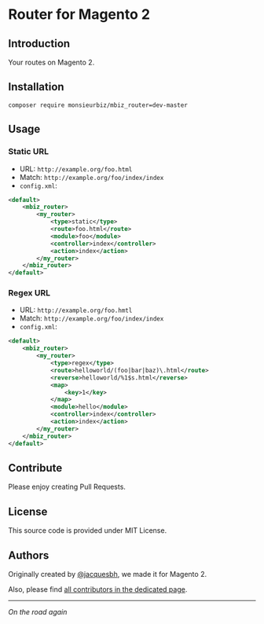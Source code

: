 # Router for Magento 2

## Introduction

Your routes on Magento 2.

## Installation

```
composer require monsieurbiz/mbiz_router=dev-master
```

## Usage

### Static URL

*   URL: `http://example.org/foo.html`
*   Match: `http://example.org/foo/index/index`
*   `config.xml`:  
```xml
<default>
    <mbiz_router>
        <my_router>
            <type>static</type>
            <route>foo.html</route>
            <module>foo</module>
            <controller>index</controller>
            <action>index</action>
        </my_router>
    </mbiz_router>
</default>
```

### Regex URL

*   URL: `http://example.org/foo.hmtl`
*   Match: `http://example.org/foo/index/index`
*   `config.xml`:  
```xml
<default>
    <mbiz_router>
        <my_router>
            <type>regex</type>
            <route>helloworld/(foo|bar|baz)\.html</route>
            <reverse>helloworld/%1$s.html</reverse>
            <map>
                <key>1</key>
            </map>
            <module>hello</module>
            <controller>index</controller>
            <action>index</action>
        </my_router>
    </mbiz_router>
</default>
```

## Contribute

Please enjoy creating Pull Requests.

## License

This source code is provided under MIT License.

## Authors

Originally created by [@jacquesbh](https://github.com/jacquesbh/jbh_router), we made it for Magento 2.

Also, please find [all contributors in the dedicated page](https://github.com/jacquesbh/jbh_router/graphs/contributors).

---
*On the road again*
